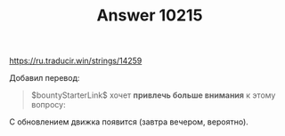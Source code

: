 ﻿---
title: "Answer 10215"
se.owner.user_id: 15479
se.owner.display_name: "Suvitruf says Reinstate Monica"
se.owner.link: "https://ru.meta.stackoverflow.com/users/15479/suvitruf-says-reinstate-monica"
se.answer_id: 10215
se.question_id: 10214
se.post_type: answer
se.score: 1
se.is_accepted: True
---
<p><a href="https://ru.traducir.win/strings/14259" rel="nofollow noreferrer">https://ru.traducir.win/strings/14259</a></p>

<p>Добавил перевод:</p>

<blockquote>
  <p>$bountyStarterLink$ хочет <strong>привлечь больше внимания</strong> к этому вопросу:</p>
</blockquote>

<p>С обновлением движка появится (завтра вечером, вероятно).</p>
